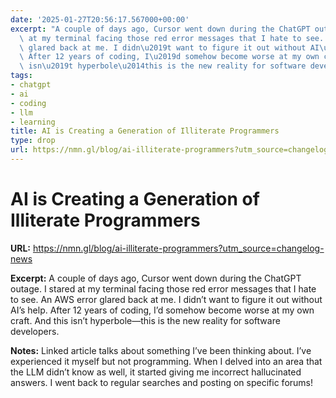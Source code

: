 ```yaml
---
date: '2025-01-27T20:56:17.567000+00:00'
excerpt: "A couple of days ago, Cursor went down during the ChatGPT outage. I stared\
  \ at my terminal facing those red error messages that I hate to see. An AWS error\
  \ glared back at me. I didn\u2019t want to figure it out without AI\u2019s help.\
  \ After 12 years of coding, I\u2019d somehow become worse at my own craft. And this\
  \ isn\u2019t hyperbole\u2014this is the new reality for software developers."
tags:
- chatgpt
- ai
- coding
- llm
- learning
title: AI is Creating a Generation of Illiterate Programmers
type: drop
url: https://nmn.gl/blog/ai-illiterate-programmers?utm_source=changelog-news
---
```


# AI is Creating a Generation of Illiterate Programmers

**URL:** https://nmn.gl/blog/ai-illiterate-programmers?utm_source=changelog-news

**Excerpt:** A couple of days ago, Cursor went down during the ChatGPT outage. I stared at my terminal facing those red error messages that I hate to see. An AWS error glared back at me. I didn’t want to figure it out without AI’s help. After 12 years of coding, I’d somehow become worse at my own craft. And this isn’t hyperbole—this is the new reality for software developers.

**Notes:**
Linked article talks about something I’ve been thinking about. I’ve experienced it myself but not programming. When I delved into an area that the LLM didn’t know as well, it started giving me incorrect hallucinated answers. I went back to regular searches and posting on specific forums!
